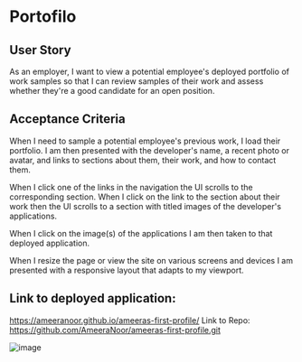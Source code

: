 # Portofilo

## User Story

As an employer, I want to view a potential employee's deployed portfolio of work samples so that I can review samples of their work and assess whether they're a good candidate for an open position.

## Acceptance Criteria

When I need to sample a potential employee's previous work, I load their portfolio. I am then presented with the developer's name, a recent photo or avatar, and links to sections about them, their work, and how to contact them.

When I click one of the links in the navigation the UI scrolls to the corresponding section. When I click on the link to the section about their work then the UI scrolls to a section with titled images of the developer's applications.

When I click on the image(s) of the applications I am then taken to that deployed application.

When I resize the page or view the site on various screens and devices I am presented with a responsive layout that adapts to my viewport.

## Link to deployed application:

https://ameeranoor.github.io/ameeras-first-profile/
Link to Repo: https://github.com/AmeeraNoor/ameeras-first-profile.git

![image](https://user-images.githubusercontent.com/114899256/197689129-83fc4558-ba0e-4114-9047-dc087795856a.png)
